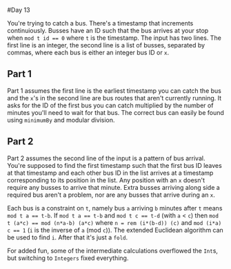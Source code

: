 #Day 13

You're trying to catch a bus. There's a timestamp that increments continuiously. Busses have an ID such that the bus arrives at your stop when `mod t id == 0` where `t` is the timestamp. The input has two lines. The first line is an integer, the second line is a list of busses, separated by commas, where each bus is either an integer bus ID or `x`.

## Part 1

Part 1 assumes the first line is the earliest timestamp you can catch the bus and the `x`'s in the second line are bus routes that aren't currently running. It asks for the ID of the first bus you can catch multiplied by the number of minutes you'll need to wait for that bus. The correct bus can easily be found using `minimumBy` and modular division.

## Part 2

Part 2 assumes the second line of the input is a pattern of bus arrival. You're supposed to find the first timestamp such that the first bus ID leaves at that timestamp and each other bus ID in the list arrives at a timestamp corresponding to its position in the list. Any position with an `x` doesn't require any busses to arrive that minute. Extra busses arriving along side a required bus aren't a problem, nor are any busses that arrive during an `x`.

Each bus is a constraint on `t`, namely bus `a` arriving `b` minutes after `t` means `mod t a == t-b`. If `mod t a == t-b` and `mod t c == t-d` (with `a` < `c`) then `mod t (a*c) == mod (n*a-b) (a*c)` where `n = rem (i*(b-d)) (c)` and `mod (i*a) c == 1` (`i` is the inverse of `a` (mod `c`)). The extended Euclidean algorithm can be used to find `i`. After that it's just a `fold`.

For added fun, some of the intermediate calculations overflowed the `Int`s, but switching to `Integers` fixed everything.
